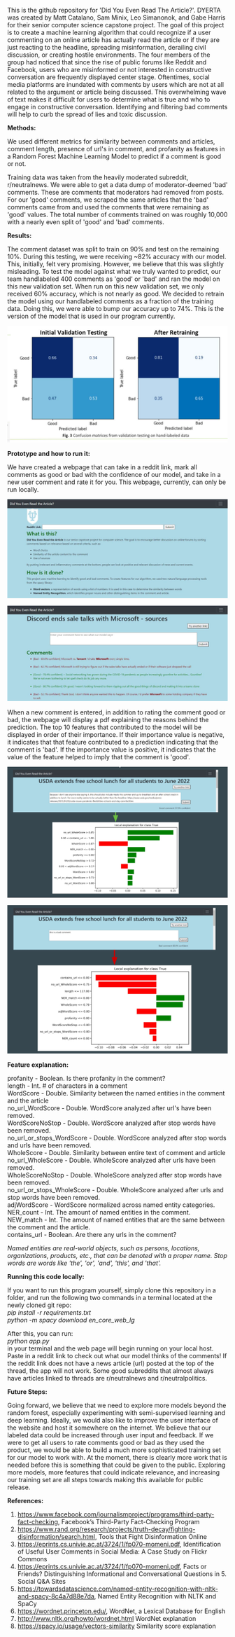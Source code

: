 This is the github repository for 'Did You Even Read The Article?'. DYERTA was created by Matt Catalano, Sam Minix, Leo Simanonok, and Gabe Harris for their senior computer science capstone project. The goal of this project is to create a machine learning algorithm that could recognize if a user commenting on an online article has actually read the article or if they are just reacting to the headline, spreading misinformation, derailing civil discussion, or creating hostile environments. The four members of the group had noticed that since the rise of public forums like Reddit and Facebook, users who are misinformed or not interested in constructive conversation are frequently displayed center stage. Oftentimes, social media platforms are inundated with comments by users which are not at all related to the argument or article being discussed. This overwhelming wave of text makes it difficult for users to determine what is true and who to engage in constructive conversation. Identifying and filtering bad comments will help to curb the spread of lies and toxic discussion.<br/>

**Methods:**

We used different metrics for similarity between comments and articles, comment length, presence of url's in comment, and profanity as features in a Random Forest Machine Learning Model to predict if a comment is good or not.

Training data was taken from the heavily moderated subreddit, r/neutralnews. We were able to get a data dump of moderator-deemed 'bad' comments. These are comments that moderators had removed from posts. For our 'good' comments, we scraped the same articles that the 'bad' comments came from and used the comments that were remaining as 'good' values. The total number of comments trained on was roughly 10,000 with a nearly even split of 'good' and 'bad' comments.<br/>


**Results:**

The comment dataset was split to train on 90% and test on the remaining 10%. During this testing, we were receiving ~82% accuracy with our model. This, initially, felt very promising. However, we believe that this was slightly misleading. To test the model against what we truly wanted to predict, our team handlabeled 400 comments as 'good' or 'bad' and ran the model on this new validation set. When run on this new validation set, we only received 60% accuracy, which is not nearly as good. We decided to retrain the model using our handlabeled comments as a fraction of the training data. Doing this, we were able to bump our accuracy up to 74%. This is the version of the model that is used in our program currently.<br/>

![alt text](https://github.com/mcatalano26/cmps-cap/blob/master/files/ReadImages/ConfusionMatrices.JPG)

**Prototype and how to run it:**

We have created a webpage that can take in a reddit link, mark all comments as good or bad with the confidence of our model, and take in a new user comment and rate it for you. This webpage, currently, can only be run locally.

![alt text](https://github.com/mcatalano26/cmps-cap/blob/master/files/ReadImages/HomePage.JPG)

![alt text](https://github.com/mcatalano26/cmps-cap/blob/master/files/ReadImages/LinkPage.JPG)

When a new comment is entered, in addition to rating the comment good or bad, the webpage will display a pdf explaining the reasons behind the prediction. The top 10 features that contributed to the model will be displayed in order of their importance. If their importance value is negative, it indicates that that feature contributed to a prediction indicating that the comment is 'bad'. If the importance value is positive, it indicates that the value of the feature helped to imply that the comment is 'good'.<br/>

![alt text](https://github.com/mcatalano26/cmps-cap/blob/master/files/ReadImages/GoodFeatureImportance.JPG)

![alt text](https://github.com/mcatalano26/cmps-cap/blob/master/files/ReadImages/BadFeatureImportance.JPG)

**Feature explanation:**

profanity - Boolean. Is there profanity in the comment?<br/>
length - Int. # of characters in a comment<br/>
WordScore - Double. Similarity between the named entities in the comment and the article<br/>
no_url_WordScore - Double. WordScore analyzed after url's have been removed.<br/>
WordScoreNoStop - Double. WordScore analyzed after stop words have been removed.<br/>
no_url_or_stops_WordScore - Double. WordScore analyzed after stop words and urls have been removed.<br/>
WholeScore - Double. Similarity between entire text of comment and article<br/>
no_url_WholeScore - Double. WholeScore analyzed after urls have been removed.<br/>
WholeScoreNoStop - Double. WholeScore analyzed after stop words have been removed.<br/>
no_url_or_stops_WholeScore - Double. WholeScore analyzed after urls and stop words have been removed.<br/>
adjWordScore - WordScore normalized across named entity categories.<br/>
NER_count - Int. The amount of named entities in the comment.<br/>
NEW_match - Int. The amount of named entities that are the same between the comment and the article.<br/>
contains_url - Boolean. Are there any urls in the comment?<br/>

*Named entities are real-world objects, such as persons, locations, organizations, products, etc., that can be denoted with a proper name. Stop words are words like 'the', 'or', 'and', 'this', and 'that'.*

**Running this code locally:**

If you want to run this program yourself, simply clone this repository in a folder, and run the following two commands in a terminal located at the newly cloned git repo:<br/>
*pip install -r requirements.txt*<br/>
*python -m spacy download en_core_web_lg*<br/>

After this, you can run:<br/>
*python app.py*<br/>
in your terminal and the web page will begin running on your local host. Paste in a reddit link to check out what our model thinks of the comments! If the reddit link does not have a news article (url) posted at the top of the thread, the app will not work. Some good subreddits that almost always have articles linked to threads are r/neutralnews and r/neutralpolitics. 

**Future Steps:**

Going forward, we believe that we need to explore more models beyond the random forest, especially experimenting with semi-supervised learning and deep learning. Ideally, we would also like to improve the user interface of the website and host it somewhere on the internet. We believe that our labeled data could be increased through user input and feedback. If we were to get all users to rate comments good or bad as they used the product, we would be able to build a much more sophisticated training set for our model to work with. At the moment, there is clearly more work that is needed before this is something that could be given to the public. Exploring more models, more features that could indicate relevance, and increasing our training set are all steps towards making this available for public release.<br/>

**References:**

1. https://www.facebook.com/journalismproject/programs/third-party-fact-checking, Facebook’s Third-Party Fact-Checking Program
2. https://www.rand.org/research/projects/truth-decay/fighting-disinformation/search.html, Tools that Fight Disinformation Online
3. https://eprints.cs.univie.ac.at/3724/1/fp070-momeni.pdf, Identification of Useful User Comments in Social Media: A Case Study on Flickr Commons
4. https://eprints.cs.univie.ac.at/3724/1/fp070-momeni.pdf, Facts or Friends? Distinguishing Informational and Conversational Questions in 5. Social Q&A Sites
6. https://towardsdatascience.com/named-entity-recognition-with-nltk-and-spacy-8c4a7d88e7da, Named Entity Recognition with NLTK and SpaCy
7. https://wordnet.princeton.edu/, WordNet, a Lexical Database for English
8. http://www.nltk.org/howto/wordnet.html WordNet explanation
9. https://spacy.io/usage/vectors-similarity Similarity score explanation


